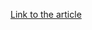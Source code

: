 [Link to the article](https://isc.sans.edu/forums/diary/Example+of+how+attackers+are+trying+to+push+crypto+miners+via+Log4Shell/28172/)
